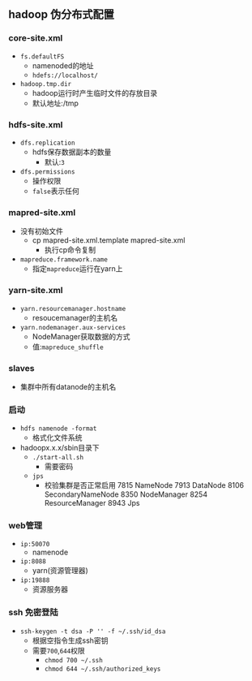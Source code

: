 ## hadoop 伪分布式配置

### core-site.xml
- `fs.defaultFS`
  - namenoded的地址
  - `hdefs://localhost/`
- `hadoop.tmp.dir`
  - hadoop运行时产生临时文件的存放目录
  - 默认地址:/tmp

### hdfs-site.xml
- `dfs.replication`
  - hdfs保存数据副本的数量
    - 默认:`3`
- `dfs.permissions`
  - 操作权限
  - `false`表示任何

###  mapred-site.xml
- 没有初始文件
  - cp mapred-site.xml.template mapred-site.xml
    - 执行cp命令复制
- `mapreduce.framework.name`
  - 指定`mapreduce`运行在yarn上

### yarn-site.xml
- `yarn.resourcemanager.hostname`
  - resoucemanager的主机名
- `yarn.nodemanager.aux-services`
  - NodeManager获取数据的方式
  - 值:`mapreduce_shuffle`

### slaves
- 集群中所有datanode的主机名

### 启动
- `hdfs namenode -format`
  - 格式化文件系统
- hadoopx.x.x/sbin目录下
  - `./start-all.sh`
    - 需要密码
  - `jps`
    - 校验集群是否正常启用
    7815 NameNode
    7913 DataNode
    8106 SecondaryNameNode
    8350 NodeManager
    8254 ResourceManager
    8943 Jps

### web管理
- `ip:50070`
  - namenode
- `ip:8088`
  - yarn(资源管理器)
- `ip:19888`
  - 资源服务器


### ssh 免密登陆
- `ssh-keygen -t dsa -P '' -f ~/.ssh/id_dsa`
  - 根据空指令生成ssh密钥
  - 需要`700`,`644`权限
    - `chmod 700 ~/.ssh`
    - `chmod 644 ~/.ssh/authorized_keys`
